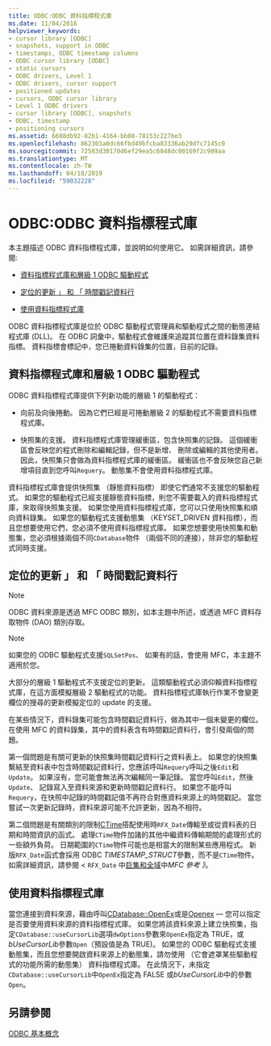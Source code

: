 ```yaml
---
title: ODBC:ODBC 資料指標程式庫
ms.date: 11/04/2016
helpviewer_keywords:
- cursor library [ODBC]
- snapshots, support in ODBC
- timestamps, ODBC timestamp columns
- ODBC cursor library [ODBC]
- static cursors
- ODBC drivers, Level 1
- ODBC drivers, cursor support
- positioned updates
- cursors, ODBC cursor library
- Level 1 ODBC drivers
- cursor library [ODBC], snapshots
- ODBC, timestamp
- positioning cursors
ms.assetid: 6608db92-82b1-4164-bb08-78153c227be3
ms.openlocfilehash: 862303a0dc66fbd49bfcba83336ab29dfc7145c0
ms.sourcegitcommit: 72583d30170d6ef29ea5c6848dc00169f2c909aa
ms.translationtype: MT
ms.contentlocale: zh-TW
ms.lasthandoff: 04/18/2019
ms.locfileid: "59032228"
---
```

# <a name="odbc-the-odbc-cursor-library"></a>ODBC:ODBC 資料指標程式庫

本主題描述 ODBC 資料指標程式庫，並說明如何使用它。 如需詳細資訊，請參閱:

- [資料指標程式庫和層級 1 ODBC 驅動程式](#_core_the_cursor_library_and_level_1_odbc_drivers)

- [定位的更新 」 和 「 時間戳記資料行](#_core_positioned_updates_and_timestamp_columns)

- [使用資料指標程式庫](#_core_using_the_cursor_library)

ODBC 資料指標程式庫是位於 ODBC 驅動程式管理員和驅動程式之間的動態連結程式庫 (DLL)。 在 ODBC 詞彙中，驅動程式會維護來追蹤其位置在資料錄集資料指標。 資料指標會標記中，您已捲動資料錄集的位置，目前的記錄。

##  <a name="_core_the_cursor_library_and_level_1_odbc_drivers"></a> 資料指標程式庫和層級 1 ODBC 驅動程式

ODBC 資料指標程式庫提供下列新功能的層級 1 的驅動程式：

- 向前及向後捲動。 因為它們已經是可捲動層級 2 的驅動程式不需要資料指標程式庫。

- 快照集的支援。 資料指標程式庫管理緩衝區，包含快照集的記錄。 這個緩衝區會反映您的程式刪除和編輯記錄，但不是新增、 刪除或編輯的其他使用者。 因此，快照集只會做為資料指標程式庫的緩衝區。 緩衝區也不會反映您自己新增項目直到您呼叫`Requery`。 動態集不會使用資料指標程式庫。

資料指標程式庫會提供快照集 （靜態資料指標） 即使它們通常不支援您的驅動程式。 如果您的驅動程式已經支援靜態資料指標，則您不需要載入的資料指標程式庫，來取得快照集支援。 如果您使用資料指標程式庫，您可以只使用快照集和順向資料錄集。 如果您的驅動程式支援動態集 （KEYSET_DRIVEN 資料指標），而且您想要使用它們，您必須不使用資料指標程式庫。 如果您想要使用快照集和動態集，您必須根據兩個不同`CDatabase`物件 （兩個不同的連接），除非您的驅動程式同時支援。

##  <a name="_core_positioned_updates_and_timestamp_columns"></a> 定位的更新 」 和 「 時間戳記資料行

> [!NOTE]
>  ODBC 資料來源是透過 MFC ODBC 類別，如本主題中所述，或透過 MFC 資料存取物件 (DAO) 類別存取。

> [!NOTE]
>  如果您的 ODBC 驅動程式支援`SQLSetPos`、 如果有的話，會使用 MFC，本主題不適用於您。

大部分的層級 1 驅動程式不支援定位的更新。 這類驅動程式必須仰賴資料指標程式庫，在這方面模擬層級 2 驅動程式的功能。 資料指標程式庫執行作業不會變更欄位的搜尋的更新模擬定位的 update 的支援。

在某些情況下，資料錄集可能包含時間戳記資料行，做為其中一個未變更的欄位。 在使用 MFC 的資料錄集，其中的資料表含有時間戳記資料行，會引發兩個的問題。

第一個問題是有關可更新的快照集時間戳記資料行之資料表上。 如果您的快照集繫結至資料表中包含時間戳記資料行，您應該呼叫`Requery`呼叫之後`Edit`和`Update`。 如果沒有，您可能會無法再次編輯同一筆記錄。 當您呼叫`Edit`，然後`Update`、 記錄寫入至資料來源和更新時間戳記資料行。 如果您不能呼叫`Requery`，在快照中記錄的時間戳記值不再符合對應資料來源上的時間戳記。 當您嘗試一次更新記錄時，資料來源可能不允許更新，因為不相符。

第二個問題是有關類別的限制[CTime](../../atl-mfc-shared/reference/ctime-class.md)搭配使用時`RFX_Date`傳輸至或從資料表的日期和時間資訊的函式。 處理`CTime`物件加諸的其他中繼資料傳輸期間的處理形式的一些額外負荷。 日期範圍的`CTime`物件可能也是相當大的限制某些應用程式。 新版`RFX_Date`函式會採用 ODBC *TIMESTAMP_STRUCT*參數，而不是`CTime`物件。 如需詳細資訊，請參閱 <<c0> `RFX_Date` 中[巨集和全域](../../mfc/reference/mfc-macros-and-globals.md)中*MFC 參考 》*。

##  <a name="_core_using_the_cursor_library"></a> 使用資料指標程式庫

當您連接到資料來源，藉由呼叫[CDatabase::OpenEx](../../mfc/reference/cdatabase-class.md#openex)或是[Openex](../../mfc/reference/cdatabase-class.md#open) — 您可以指定是否要使用資料來源的資料指標程式庫。 如果您將該資料來源上建立快照集，指定`CDatabase::useCursorLib`選項`dwOptions`參數來`OpenEx`指定為 TRUE，或*bUseCursorLib*參數`Open`（預設值是為 TRUE)。 如果您的 ODBC 驅動程式支援動態集，而且您想要開啟資料來源上的動態集，請勿使用 （它會遮罩某些驅動程式的功能所需的動態集） 資料指標程式庫。 在此情況下，未指定`CDatabase::useCursorLib`中`OpenEx`指定為 FALSE 或*bUseCursorLib*中的參數`Open`。

## <a name="see-also"></a>另請參閱

[ODBC 基本概念](../../data/odbc/odbc-basics.md)